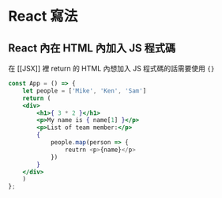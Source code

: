 # React 寫法
## React 內在 HTML 內加入 JS 程式碼
在 [[JSX]] 裡 return 的 HTML 內想加入 JS 程式碼的話需要使用 `{}`
```jsx
const App = () => {
	let people = ['Mike', 'Ken', 'Sam']
	return (
	<div>
		<h1>{ 3 * 2 }</h1>
		<p>My name is { name[1] }</p>
		<p>List of team member:</p>
		{
			people.map(person => {
				reutrn <p>{name}</p>
			})
		}
	</div>
	)
};
```